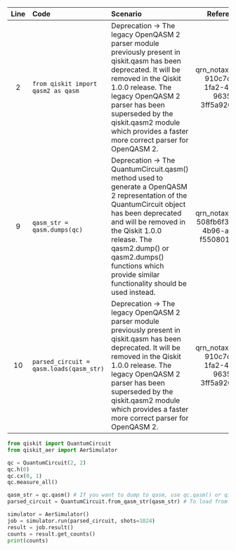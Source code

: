 | Line | Code | Scenario | Reference | Artifact | Refactoring |
| :--: | :--- | :------- | :-------: | :------- | :---------- |
| 2 | `from qiskit import qasm2 as qasm` | Deprecation -> The legacy OpenQASM 2 parser module previously present in qiskit.qasm has been deprecated. It will be removed in the Qiskit 1.0.0 release. The legacy OpenQASM 2 parser has been superseded by the qiskit.qasm2 module which provides a faster more correct parser for OpenQASM 2. | qrn_notax_ddbb-910c7d9a-1fa2-4f70-9635-3ff5a9209f24 | qiskit.qasm | |
| 9 | `qasm_str = qasm.dumps(qc)` | Deprecation -> The QuantumCircuit.qasm() method used to generate a OpenQASM 2 representation of the QuantumCircuit object has been deprecated and will be removed in the Qiskit 1.0.0 release. The qasm2.dump() or qasm2.dumps() functions which provide similar functionality should be used instead. | qrn_notax_ddbb-508fb6f3-cdfc-4b96-ad81-f550801dbe2f | qasm.dumps | |
| 10 | `parsed_circuit = qasm.loads(qasm_str)` | Deprecation -> The legacy OpenQASM 2 parser module previously present in qiskit.qasm has been deprecated. It will be removed in the Qiskit 1.0.0 release. The legacy OpenQASM 2 parser has been superseded by the qiskit.qasm2 module which provides a faster more correct parser for OpenQASM 2. | qrn_notax_ddbb-910c7d9a-1fa2-4f70-9635-3ff5a9209f24 | qasm.loads | |


```python
from qiskit import QuantumCircuit
from qiskit_aer import AerSimulator

qc = QuantumCircuit(2, 2)
qc.h(0)
qc.cx(0, 1)
qc.measure_all()

qasm_str = qc.qasm() # If you want to dump to qasm, use qc.qasm() or qiskit.qasm3.dumps/loads
parsed_circuit = QuantumCircuit.from_qasm_str(qasm_str) # To load from qasm string, use QuantumCircuit.from_qasm_str

simulator = AerSimulator()
job = simulator.run(parsed_circuit, shots=1024)
result = job.result()
counts = result.get_counts()
print(counts)
```